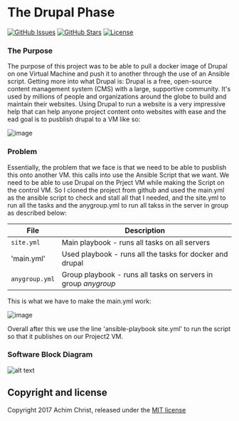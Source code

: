 # The Drupal Phase

[![GitHub Issues](https://img.shields.io/github/issues/acch/ansible-boilerplate.svg)](https://github.com/acch/ansible-boilerplate/issues) [![GitHub Stars](https://img.shields.io/github/stars/acch/ansible-boilerplate.svg?label=github%20%E2%98%85)](https://github.com/acch/ansible-boilerplate/) [![License](https://img.shields.io/github/license/acch/ansible-boilerplate.svg)](LICENSE)

### The Purpose

The purpose of this project was to be able to pull a docker image of Drupal on one Virtual Machine and push it to another through the use of an Ansible script. Getting more into what Drupal is: Drupal is a free, open-source content management system (CMS) with a large, supportive community. It's used by millions of people and organizations around the globe to build and maintain their websites. Using Drupal to run a website is a very impressive help that can help anyone project content onto websites with ease and the ead goal is to pusblish drupal to a VM like so:

![image](https://user-images.githubusercontent.com/77757661/163450316-04babd47-0e96-4722-aacb-0d7caa941f23.png)

### Problem

Essentially, the problem that we face is that we need to be able to pusblish this onto another VM. this calls into use the Ansible Script that we want. We need to be able to use Drupal on the Prject VM while making the Script on the control VM. So I cloned the project from github and used the main.yml as the ansible script to check and stall all that I needed, and the site.yml to run all the tasks and the anygroup.yml to run all takss in the server in group as described below:

File | Description
---- | -----------
`site.yml` | Main playbook - runs all tasks on all servers
'main.yml' | Used playbook - runs all the tasks for docker and drupal
`anygroup.yml` | Group playbook - runs all tasks on servers in group *anygroup*

This is what we have to make the main.yml work:

![image](https://user-images.githubusercontent.com/77757661/163452713-d6c7ef92-24a1-4a2e-817a-a17b11ccdadf.png)

Overall after this we use the line 'ansible-playbook site.yml' to run the script so that it publishes on our Project2 VM.

### Software Block Diagram
![alt text](https://www.tutorialandexample.com/wp-content/uploads/2020/12/image-83.png)

## Copyright and license

Copyright 2017 Achim Christ, released under the [MIT license](LICENSE)
